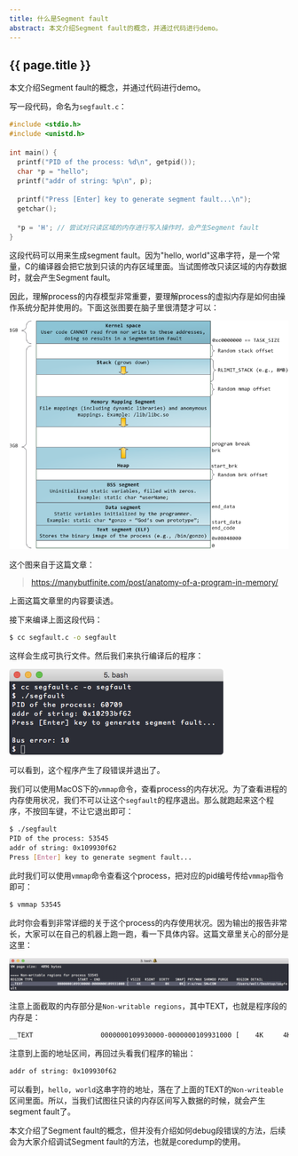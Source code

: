 ```yaml
---
title: 什么是Segment fault
abstract: 本文介绍Segment fault的概念，并通过代码进行demo。
---
```


## {{ page.title }}

本文介绍Segment fault的概念，并通过代码进行demo。

写一段代码，命名为`segfault.c`：

```c
#include <stdio.h>
#include <unistd.h>

int main() {
  printf("PID of the process: %d\n", getpid());
  char *p = "hello";
  printf("addr of string: %p\n", p);
  
  printf("Press [Enter] key to generate segment fault...\n");
  getchar();
  
  *p = 'H'; // 尝试对只读区域的内存进行写入操作时，会产生Segment fault
}
```

这段代码可以用来生成segment fault。因为"hello, world"这串字符，是一个常量，C的编译器会把它放到只读的内存区域里面。当试图修改只读区域的内存数据时，就会产生Segment fault。

因此，理解process的内存模型非常重要，要理解process的虚拟内存是如何由操作系统分配并使用的。下面这张图要在脑子里很清楚才可以：

![](https://raw.githubusercontent.com/liweinan/blogpicbackup/master/data/linuxFlexibleAddressSpaceLayout.4085b7b110da4c3db69c82e578281a4c.png)

这个图来自于这篇文章：

> https://manybutfinite.com/post/anatomy-of-a-program-in-memory/

上面这篇文章里的内容要读透。

接下来编译上面这段代码：

```bash
$ cc segfault.c -o segfault
```

这样会生成可执行文件。然后我们来执行编译后的程序：

![](https://raw.githubusercontent.com/liweinan/blogpicbackup/master/data/iTerm2ScreenSnapz138.10784bf11f9340c1baa7e6e22c739834.png)

可以看到，这个程序产生了段错误并退出了。

我们可以使用MacOS下的`vmmap`命令，查看process的内存状况。为了查看进程的内存使用状况，我们不可以让这个`segfault`的程序退出。那么就跑起来这个程序，不按回车键，不让它退出即可：

```bash
$ ./segfault
PID of the process: 53545
addr of string: 0x109930f62
Press [Enter] key to generate segment fault...
```

此时我们可以使用`vmmap`命令查看这个process，把对应的pid编号传给`vmmap`指令即可：

```bash
$ vmmap 53545
```

此时你会看到非常详细的关于这个process的内存使用状况。因为输出的报告非常长，大家可以在自己的机器上跑一跑，看一下具体内容。这篇文章里关心的部分是这里：

![](https://raw.githubusercontent.com/liweinan/blogpicbackup/master/data/iTerm2ScreenSnapz144.ddab831a10144bfeb62d6b0f49fc5452.png)

注意上面截取的内存部分是`Non-writable regions`，其中TEXT，也就是程序段的内存是：

```txt
__TEXT                 0000000109930000-0000000109931000 [    4K     4K     0K     0K] r-x/rwx SM=COW          /Users/weli/Desktop/segfa
```

注意到上面的地址区间，再回过头看我们程序的输出：

```txt
addr of string: 0x109930f62
```

可以看到，`hello, world`这串字符的地址，落在了上面的TEXT的`Non-writeable`区间里面。所以，当我们试图往只读的内存区间写入数据的时候，就会产生segment fault了。

本文介绍了Segment fault的概念，但并没有介绍如何debug段错误的方法，后续会为大家介绍调试Segment fault的方法，也就是coredump的使用。






